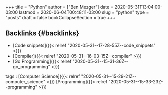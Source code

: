+++
title = "Python"
author = ["Ben Mezger"]
date = 2020-05-31T13:04:00-03:00
lastmod = 2020-06-04T00:48:11-03:00
slug = "python"
type = "posts"
draft = false
bookCollapseSection = true
+++

## Backlinks {#backlinks}

- [Code snippets]({{< relref "2020-05-31--17-28-55Z--code_snippets" >}})
- [Compiler]({{< relref "2020-05-31--16-03-15Z--compiler" >}})
- [Go Programming]({{< relref "2020-05-31--15-31-36Z--go_programming" >}})

tags
: [Computer Science]({{< relref "2020-05-31--15-29-21Z--computer_science" >}}) [Programming]({{< relref "2020-05-31--15-33-23Z--programming" >}})
